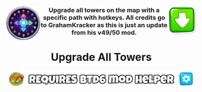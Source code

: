 <h1 align="center">
<a href="https://github.com/Myself-Bloons/Upgrade_All_Towers/releases/latest/download/UpgradeAllTowers.dll">
    <img align="left" alt="Icon" height="90" src="Icon.png">
    <img align="right" alt="Download" height="75" src="https://raw.githubusercontent.com/gurrenm3/BTD-Mod-Helper/master/BloonsTD6%20Mod%20Helper/Resources/DownloadBtn.png">
</a>

</h1>
<h3 align="center">Upgrade all towers on the map with a specific path with hotkeys. All credits go to GrahamKracker as this is just an update from his v49/50 mod.</h3>
<h1 align="center">Upgrade All Towers</h1>


[![Requires BTD6 Mod Helper](https://raw.githubusercontent.com/gurrenm3/BTD-Mod-Helper/master/banner.png)](https://github.com/gurrenm3/BTD-Mod-Helper#readme)
